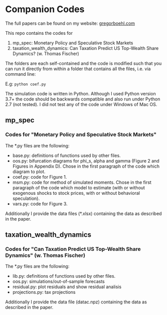 
# Companion Codes

The full papers can be found on my website: [gregorboehl.com](gregorboehl.com)

This repo contains the codes for

1. mp_spec: Monetary Policy and Speculative Stock Markets 
2. taxation_wealth_dynamics: Can Taxation Predict US Top-Wealth Share Dynamics? (w. Thomas Fischer)

The folders are each self-contained and the code is modified such that you can run it directly from within a folder that contains all the files, i.e. via command line: 

E.g: `python coef.py`

The simulation code is written in Python. Although I used Python version 3.7+ the code should be backwards compatible and also run under Python 2.7 (not tested). I did not test any of the code under Windows of Mac OS.

## mp_spec
### Codes for "Monetary Policy and Speculative Stock Markets"

The *.py files are the following:
  
   * base.py: definitions of functions used by other files.
   * oos.py: bifurcation diagrams for phi_s, alpha and gamma (Figure 2 and Figures in Appendix D). Chose in the first paragraph of the code which diagram to plot.
   * coef.py: code for Figure 1.
   * msm.py: code for method of simulated moments. Chose in the first paragraph of the code which model to estimate (with or without exogenous shocks to stock prices, with or without behavioral speculation).
   * vars.py: code for Figure 3.

Additionally I provide the data files (*.xlsx) containing the data as described in the paper.

## taxation_wealth_dynamics
### Codes for "Can Taxation Predict US Top-Wealth Share Dynamics" (w. Thomas Fischer)

The *.py files are the following:
  
   * lib.py: definitions of functions used by other files.
   * oos.py: simulations/out-of-sample forecasts
   * residual.py: plot residuals and show residual analisis
   * projections.py: tax projections

Additionally I provide the data file (datac.npz) containing the data as described in the paper.
